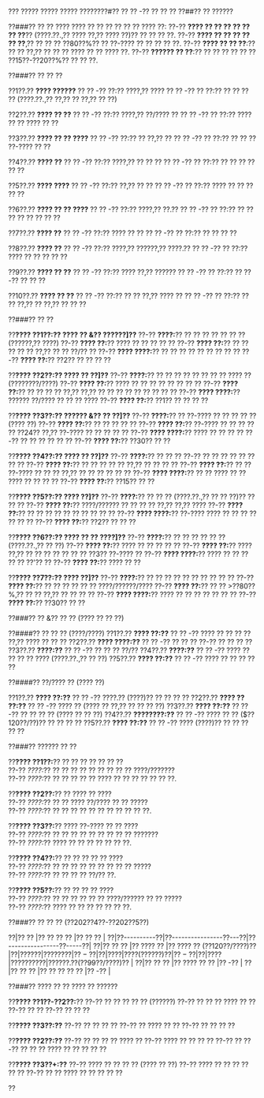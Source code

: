 ??? ????? ????? ????? ????????#?? ?? ?? -?? ?? ?? ??
??##?? ?? ??????

??###?? ?? ??
???? ???? ?? ?? ?? ?? ?? ?? ???? ??:
??-?? **???? ?? ?? ?? ?? ?? ?? ??**?? (????.??.,?? ???? ??,?? ???? ??)?? ?? ?? ?? ??.
??-?? **???? ?? ?? ?? ?? ?? ??**,?? ?? ?? ?? ??80??%?? ?? ??-???? ?? ?? ?? ?? ??.
??-?? **???? ?? ?? ??**:?? ?? ?? ??,?? ?? ?? ?? ???? ?? ?? ???? ??.
??-?? **?????? ?? ??**:?? ?? ?? ?? ?? ?? ?? ??15??-??20??%?? ?? ?? ??.

??###?? ?? ?? ??

??1??.?? **???? ??????**
??  ?? -?? ??:?? ????,?? ????
??  ?? -?? ?? ??:?? ?? ?? ?? ?? (????.??.,?? ??,?? ?? ??,?? ?? ??)

??2??.?? **???? ?? ??**
??  ?? -?? ??:?? ????,?? ??/???? ??
??  ?? -?? ?? ??:?? ???? ?? ?? ???? ?? ??

??3??.?? **???? ?? ?? ????**
??  ?? -?? ??:?? ?? ??,?? ??
??  ?? -?? ?? ??:?? ?? ?? ?? ??-???? ?? ??

??4??.?? **???? ??**
??  ?? -?? ??:?? ????,?? ?? ?? ??
??  ?? -?? ?? ??:?? ?? ?? ?? ?? ?? ??

??5??.?? **???? ????**
??  ?? -?? ??:?? ??,?? ?? ??
??  ?? -?? ?? ??:?? ???? ?? ?? ?? ?? ??

??6??.?? **???? ?? ?? ????**
??  ?? -?? ??:?? ????,?? ??.??
??  ?? -?? ?? ??:?? ?? ?? ?? ?? ?? ?? ?? ??

??7??.?? **???? ??**
??  ?? -?? ??:?? ???? ?? ??
??  ?? -?? ?? ??:?? ?? ?? ?? ??

??8??.?? **???? ??**
??  ?? -?? ??:?? ????,?? ??????,?? ????.??
??  ?? -?? ?? ??:?? ???? ?? ?? ?? ?? ??

??9??.?? **???? ?? ??**
??  ?? -?? ??:?? ???? ??,?? ??????
??  ?? -?? ?? ??:?? ?? ??-?? ?? ?? ??

??10??.?? **???? ?? ??**
??   ?? -?? ??:?? ?? ?? ??,?? ???? ??
??   ?? -?? ?? ??:?? ?? ?? ??,?? ?? ??,?? ?? ?? ??

??###?? ?? ??

??**???? ??1??:?? ???? ?? &?? ??????]??**
??-?? **????:**?? ?? ?? ?? ?? ?? ?? ?? (??????,?? ????)
??-?? **???? ??:**?? ???? ?? ?? ?? ?? ??
??-?? **???? ??:**?? ?? ?? ?? ?? ?? ??,?? ?? ?? ??/?? ??
??-?? **???? ????:**?? ?? ?? ?? ?? ?? ?? ?? ?? ??
??-?? **???? ??:**?? ??2?? ?? ?? ?? ??

??**???? ??2??:?? ???? ?? ??]??**
??-?? **????:**?? ?? ?? ?? ?? ?? ?? ?? ?? ???? ?? (????????/????)
??-?? **???? ??:**?? ???? ?? ?? ?? ?? ?? ?? ?? ??
??-?? **???? ??:**?? ?? ?? ?? ?? ??,?? ??,?? ?? ?? ?? ?? ?? ?? ?? ?? ??
??-?? **???? ????:**?? ?????? ??/???? ?? ?? ?? ????
??-?? **???? ??:**?? ??1?? ?? ?? ?? ??

??**???? ??3??:?? ?????? &?? ?? ??]??**
??-?? **????:**?? ?? ??-???? ?? ?? ?? ?? ?? (???? ??)
??-?? **???? ??:**?? ?? ?? ?? ?? ??
??-?? **???? ??:**?? ??-???? ?? ?? ?? ?? ?? ??24?? ??,?? ??-???? ?? ?? ?? ?? ??
??-?? **???? ????:**?? ???? ?? ?? ?? ?? ??-?? ?? ?? ?? ?? ?? ??
??-?? **???? ??:**?? ??30?? ?? ??

??**???? ??4??:?? ???? ?? ??]??**
??-?? **????:**?? ?? ?? ?? ??-?? ?? ?? ?? ?? ?? ?? ?? ??
??-?? **???? ??:**?? ?? ?? ?? ?? ?? ??,?? ?? ?? ?? ??
??-?? **???? ??:**?? ?? ?? ??-???? ?? ?? ?? ??,?? ?? ?? ?? ?? ?? ??
??-?? **???? ????:**?? ?? ?? ???? ?? ?? ???? ?? ?? ?? ??
??-?? **???? ??:**?? ??15?? ?? ??

??**???? ??5??:?? ???? ??]??**
??-?? **????:**?? ?? ?? ?? (????.??.,?? ?? ?? ??)?? ?? ?? ??
??-?? **???? ??:**?? ????/?????? ?? ?? ?? ?? ??,?? ??,?? ????
??-?? **???? ??:**?? ?? ?? ?? ?? ?? ?? ?? ?? ?? ??
??-?? **???? ????:**?? ??-???? ???? ?? ?? ?? ?? ?? ?? ??
??-?? **???? ??:**?? ??2?? ?? ?? ??

??**???? ??6??:?? ???? ?? ?? ????]??**
??-?? **????:**?? ?? ?? ?? ?? ?? ?? (????.??.,?? ?? ??)
??-?? **???? ??:**?? ???? ?? ?? ?? ?? ??
??-?? **???? ??:**?? ???? ??,?? ?? ?? ?? ?? ?? ?? ?? ??3?? ??-???? ??
??-?? **???? ????:**?? ???? ?? ?? ?? ?? ?? ??'?? ??
??-?? **???? ??:**?? ???? ?? ??

??**???? ??7??:?? ???? ??]??**
??-?? **????:**?? ?? ?? ?? ?? ?? ?? ?? ?? ?? ??
??-?? **???? ??:**?? ?? ?? ?? ?? ?? ?? ????/??????/????
??-?? **???? ??:**?? ?? ?? >??80??%,?? ?? ?? ??,?? ?? ?? ?? ??
??-?? **???? ????:**?? ???? ?? ?? ?? ?? ?? ?? ??
??-?? **???? ??:**?? ??30?? ?? ??

??###?? ?? &?? ?? ?? (???? ?? ?? ??)

??####?? ?? ?? ?? (????/????)
??1??.?? **???? ??:??**
??  ?? -?? ???? ?? ?? ?? ?? ??,?? ???? ?? ?? ??
??2??.?? **???? ????:??**
??  ?? -?? ?? ?? ?? ??-?? ?? ?? ?? ??
??3??.?? **????:??**
??  ?? -?? ?? ?? ?? ??/??
??4??.?? **????:??**
??  ?? -?? ???? ?? ?? ?? ?? ???? (????.??.,?? ?? ??)
??5??.?? **???? ??:??**
??  ?? -?? ???? ?? ?? ?? ?? ??

??####?? ??/???? ?? (???? ??)

??1??.?? **???? ??:??**
??  ?? -?? ????.?? (????)?? ?? ?? ?? ??
??2??.?? **???? ?? ??:??**
??  ?? -?? ???? ?? (???? ?? ??,?? ?? ?? ?? ??)
??3??.?? **???? ??:??**
??  ?? -?? ?? ?? ?? ?? (???? ?? ?? ??)
??4??.?? **????????:??**
??  ?? -?? ???? ?? ?? ($??120??/??)?? ?? ?? ?? ??
??5??.?? **???? ??:??**
??  ?? -?? ???? (????)?? ?? ?? ?? ?? ??

??###?? ?????? ?? ??

??**???? ??1??:**?? ?? ?? ?? ?? ?? ?? ??  
??-?? *????:*?? ?? ?? ?? ?? ?? ?? ?? ?? ?? ????/???????  
??-?? *????:*?? ?? ?? ?? ?? ?? ???? ?? ?? ?? ?? ?? ?? ??.

??**???? ??2??:**?? ?? ???? ?? ????  
??-?? *????:*?? ?? ?? ???? ??/???? ?? ?? ?????  
??-?? *????:*?? ?? ?? ?? ?? ?? ?? ?? ?? ?? ?? ??.

??**???? ??3??:**?? ???? ??-???? ?? ?? ????  
??-?? *????:*?? ?? ?? ?? ?? ?? ?? ?? ?? ?? ???????  
??-?? *????:*?? ???? ?? ?? ?? ?? ?? ?? ??.

??**???? ??4??:**?? ?? ?? ?? ?? ?? ????  
??-?? *????:*?? ?? ?? ?? ?? ?? ?? ?? ?? ?? ?????  
??-?? *????:*?? ?? ?? ?? ?? ??/?? ??.

??**???? ??5??:**?? ?? ?? ?? ?? ????  
??-?? *????:*?? ?? ?? ?? ?? ?? ?? ????/?????? ?? ?? ?????  
??-?? *????:*?? ???? ?? ?? ?? ?? ?? ?? ??.

??###?? ?? ?? ?? (??202??4??-??202??5??)

??|?? ?? |?? ?? ?? ?? |?? ?? ?? |
??|??----------??|??----------------??---??|??----------------??-----??|
??|?? ?? ?? |?? ???? ?? |?? ???? ?? ($??120??/????)?? |
??|?? ?? ?? |?? ?? ?? ?? |?? -?? |
??|?? ?? |?? ?? (???? ??)?? |?? -?? |
??|?? ?? |?? ???? ?? ?? |?? ????.?? ($??99??/????)?? |
??|?? ?? ?? |?? ???? ?? ?? |?? -?? |
??|?? ?? ?? |?? ?? ?? ?? ?? |?? -?? |

??###?? ???? ?? ?? ???? ?? ??????

??**???? ??1??-??2??:**?? 
??-?? ?? ?? ?? ?? ?? (??????)
??-?? ?? ?? ?? ???? ?? ??
??-?? ?? ?? ??-?? ?? ?? ??

??**???? ??3??:??**
??-?? ?? ?? ?? ??
??-?? ?? ???? ?? ??
??-?? ?? ?? ?? ??

??**???? ??2??:??**
??-?? ?? ?? ?? ?? ???? ??
??-?? ???? ?? ?? ?? ?? ??-?? ??
??-?? ?? ?? ?? ???? ?? ?? ?? ?? ??

??**???? ??3??+:??**
??-?? ???? ?? ?? ?? ?? (???? ?? ??)
??-?? ???? ?? ?? ?? ?? ?? ??
??-?? ?? ?? ???? ?? ?? ?? ?? ??

??